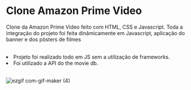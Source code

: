 <h1>Clone Amazon Prime Video</h1>
 <p> Clone da Amazon Prime Video feito com HTML, CSS e Javascript. Toda a integração do projeto foi feita dinâmicamente em Javascript, aplicação do banner e dos pôsters de filmes</p><br>
 <li>Projeto foi realizado todo em JS sem a utilização de frameworks. </li>
 <li>Foi utilizado a API do the movie db.</li>
<br>

![ezgif com-gif-maker (4)](https://user-images.githubusercontent.com/95317866/161389600-8b8a20dd-996f-4f7f-a335-18354510448a.gif)
